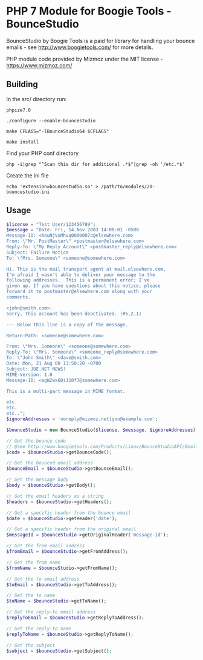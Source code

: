 # PHP 7 Module for Boogie Tools - BounceStudio 

BounceStudio by Boogie Tools is a paid for library for handling your bounce emails - see http://www.boogietools.com/ for more details.

PHP module code provided by Mizmoz under the MIT license - https://www.mizmoz.com/

## Building

In the src/ directory run:

```
phpize7.0

./configure --enable-bouncestudio

make CFLAGS="-lBounceStudio64 $CFLAGS"

make install

```

Find your PHP conf directory

```php -i|grep "^Scan this dir for additional .*$"|grep -oh '/etc.*$'```

Create the ini file

```echo 'extension=bouncestudio.so' > /path/to/modules/20-bouncestudio.ini```

## Usage

```php
$license = "Test User/123456789";
$message = "Date: Fri, 14 Nov 2003 14:00:01 -0500
Message-ID: <AauNjVuMhvq0000007c@elsewhere.com>
From: \"Mr. PostMaster\" <postmaster@elsewhere.com>
Reply-To: \"My Reply Account\" <postmaster_reply@elsewhere.com>
Subject: Failure Notice
To: \"Mrs. Someone\" <someone@somewhere.com>

Hi. This is the mail transport agent at mail.elsewhere.com.
I'm afraid I wasn't able to deliver your message to the
following addresses.  This is a permanent error; I've
given up. If you have questions about this notice, please
forward it to postmaster@elsewhere.com along with your
comments.

<john@smith.com>:
Sorry, this account has been deactivated. (#5.2.1)

--- Below this line is a copy of the message.

Return-Path: <someone@somewhere.com>

From: \"Mrs. Someone\" <someone@somewhere.com>
Reply-To: \"Mrs. Someone\" <someone_reply@somewhere.com>
To: \"John Smith\" <dave@smith.com>
Date: Mon, 21 Aug 00 13:50:20 -0700
Subject: JOE.NET NEWS!
MIME-Version: 1.0
Message-ID: <agW2wx6Di110f7@somewhere.com>

This is a multi-part message in MIME format.

etc.
etc.
etc..";
$ignoreAddresses = 'noreply@mizmoz.net|you@example.com';

$bounceStudio = new BounceStudio($license, $message, $ignoreAddresses);

// Get the bounce code
// @see http://www.boogietools.com/Products/Linux/BounceStudioAPI/Email-Bounce-Boogie-Bounce-API-Categories.asp
$code = $bounceStudio->getBounceCode();

// Get the bounced email address
$bounceEmail = $bounceStudio->getBounceEmail();

// Get the message body
$body = $bounceStudio->getBody();

// Get the email headers as a string
$headers = $bounceStudio->getHeaders();

// Get a specific header from the bounce email
$date = $bounceStudio->getHeader('date');

// Get a specific header from the original email
$messageId = $bounceStudio->getOriginalHeader('message-id');

// Get the from email address
$fromEmail = $bounceStudio->getFromAddress();

// Get the from name
$fromName = $bounceStudio->getFromName();

// Get the to email address
$toEmail = $bounceStudio->getToAddress();

// Get the to name
$toName = $bounceStudio->getToName();

// Get the reply-to email address
$replyToEmail = $bounceStudio->getReplyToAddress();

// Get the reply-to name
$replyToName = $bounceStudio->getReplyToName();

// Get the subject
$subject = $bounceStudio->getSubject();
```
